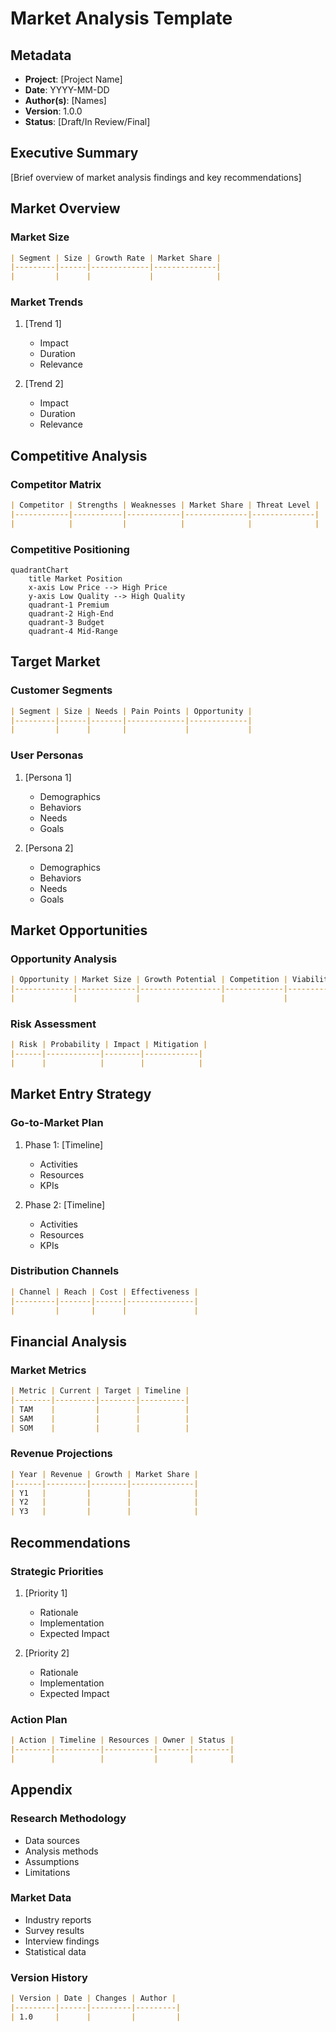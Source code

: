 # Market Analysis Template

## Metadata
- **Project**: [Project Name]
- **Date**: YYYY-MM-DD
- **Author(s)**: [Names]
- **Version**: 1.0.0
- **Status**: [Draft/In Review/Final]

## Executive Summary
[Brief overview of market analysis findings and key recommendations]

## Market Overview
### Market Size
```markdown
| Segment | Size | Growth Rate | Market Share |
|---------|------|-------------|--------------|
|         |      |             |              |
```

### Market Trends
1. [Trend 1]
   - Impact
   - Duration
   - Relevance

2. [Trend 2]
   - Impact
   - Duration
   - Relevance

## Competitive Analysis
### Competitor Matrix
```markdown
| Competitor | Strengths | Weaknesses | Market Share | Threat Level |
|------------|-----------|------------|--------------|--------------|
|            |           |            |              |              |
```

### Competitive Positioning
```mermaid
quadrantChart
    title Market Position
    x-axis Low Price --> High Price
    y-axis Low Quality --> High Quality
    quadrant-1 Premium
    quadrant-2 High-End
    quadrant-3 Budget
    quadrant-4 Mid-Range
```

## Target Market
### Customer Segments
```markdown
| Segment | Size | Needs | Pain Points | Opportunity |
|---------|------|-------|-------------|-------------|
|         |      |       |             |             |
```

### User Personas
1. [Persona 1]
   - Demographics
   - Behaviors
   - Needs
   - Goals

2. [Persona 2]
   - Demographics
   - Behaviors
   - Needs
   - Goals

## Market Opportunities
### Opportunity Analysis
```markdown
| Opportunity | Market Size | Growth Potential | Competition | Viability |
|-------------|-------------|------------------|-------------|-----------|
|             |             |                  |             |           |
```

### Risk Assessment
```markdown
| Risk | Probability | Impact | Mitigation |
|------|------------|--------|------------|
|      |            |        |            |
```

## Market Entry Strategy
### Go-to-Market Plan
1. Phase 1: [Timeline]
   - Activities
   - Resources
   - KPIs

2. Phase 2: [Timeline]
   - Activities
   - Resources
   - KPIs

### Distribution Channels
```markdown
| Channel | Reach | Cost | Effectiveness |
|---------|-------|------|---------------|
|         |       |      |               |
```

## Financial Analysis
### Market Metrics
```markdown
| Metric | Current | Target | Timeline |
|--------|---------|--------|----------|
| TAM    |         |        |          |
| SAM    |         |        |          |
| SOM    |         |        |          |
```

### Revenue Projections
```markdown
| Year | Revenue | Growth | Market Share |
|------|---------|--------|--------------|
| Y1   |         |        |              |
| Y2   |         |        |              |
| Y3   |         |        |              |
```

## Recommendations
### Strategic Priorities
1. [Priority 1]
   - Rationale
   - Implementation
   - Expected Impact

2. [Priority 2]
   - Rationale
   - Implementation
   - Expected Impact

### Action Plan
```markdown
| Action | Timeline | Resources | Owner | Status |
|--------|----------|-----------|-------|--------|
|        |          |           |       |        |
```

## Appendix
### Research Methodology
- Data sources
- Analysis methods
- Assumptions
- Limitations

### Market Data
- Industry reports
- Survey results
- Interview findings
- Statistical data

### Version History
```markdown
| Version | Date | Changes | Author |
|---------|------|---------|---------|
| 1.0     |      |         |         |
``` 